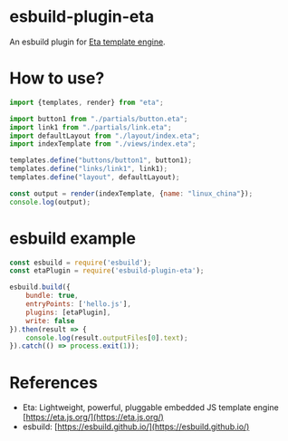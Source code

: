 esbuild-plugin-eta
==================================
An esbuild plugin for [Eta template engine](https://eta.js.org/).

# How to use?

```javascript
import {templates, render} from "eta";

import button1 from "./partials/button.eta";
import link1 from "./partials/link.eta";
import defaultLayout from "./layout/index.eta";
import indexTemplate from "./views/index.eta";

templates.define("buttons/button1", button1);
templates.define("links/link1", link1);
templates.define("layout", defaultLayout);

const output = render(indexTemplate, {name: "linux_china"});
console.log(output);
```

# esbuild example

```javascript
const esbuild = require('esbuild');
const etaPlugin = require('esbuild-plugin-eta');

esbuild.build({
    bundle: true,
    entryPoints: ['hello.js'],
    plugins: [etaPlugin],
    write: false
}).then(result => {
    console.log(result.outputFiles[0].text);
}).catch(() => process.exit(1));
```

# References

* Eta: Lightweight, powerful, pluggable embedded JS template engine [https://eta.js.org/](https://eta.js.org/)
* esbuild: [https://esbuild.github.io/](https://esbuild.github.io/)
